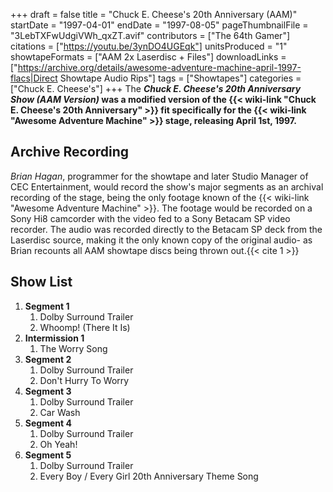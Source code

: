 +++
draft = false
title = "Chuck E. Cheese's 20th Anniversary (AAM)"
startDate = "1997-04-01"
endDate = "1997-08-05"
pageThumbnailFile = "3LebTXFwUdgiVWh_qxZT.avif"
contributors = ["The 64th Gamer"]
citations = ["https://youtu.be/3ynDO4UGEqk"]
unitsProduced = "1"
showtapeFormats = ["AAM 2x Laserdisc + Files"]
downloadLinks = ["https://archive.org/details/awesome-adventure-machine-april-1997-flacs|Direct Showtape Audio Rips"]
tags = ["Showtapes"]
categories = ["Chuck E. Cheese's"]
+++
The ***Chuck E. Cheese's 20th Anniversary Show (AAM Version)* was a modified version of the {{< wiki-link "Chuck E. Cheese's 20th Anniversary" >}} fit specifically for the {{< wiki-link "Awesome Adventure Machine" >}} stage, releasing April 1st, 1997.**

## Archive Recording

*Brian Hagan*, programmer for the showtape and later Studio Manager of CEC Entertainment, would record the show's major segments as an archival recording of the stage, being the only footage known of the {{< wiki-link "Awesome Adventure Machine" >}}. The footage would be recorded on a Sony Hi8 camcorder with the video fed to a Sony Betacam SP video recorder. The audio was recorded directly to the Betacam SP deck from the Laserdisc source, making it the only known copy of the original audio- as Brian recounts all AAM showtape discs being thrown out.{{< cite 1 >}}

## Show List

1.  **Segment 1**
    1.  Dolby Surround Trailer
    2.  Whoomp! (There It Is)
2.  **Intermission 1**
    1.  The Worry Song
3.  **Segment 2**
    1.  Dolby Surround Trailer
    2.  Don't Hurry To Worry
4.  **Segment 3**
    1.  Dolby Surround Trailer
    2.  Car Wash
5.  **Segment 4**
    1.  Dolby Surround Trailer
    2.  Oh Yeah!
6.  **Segment 5**
    1.  Dolby Surround Trailer
    2.  Every Boy / Every Girl 20th Anniversary Theme Song
